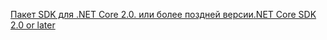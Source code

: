 [<span data-ttu-id="64083-101">Пакет SDK для .NET Core 2.0. или более поздней версии</span><span class="sxs-lookup"><span data-stu-id="64083-101">.NET Core SDK 2.0 or later</span></span>](https://www.microsoft.com/net/download)
